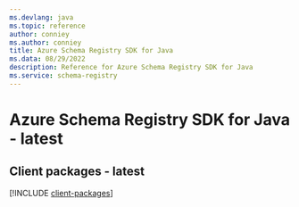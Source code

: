 ```yaml
---
ms.devlang: java
ms.topic: reference
author: conniey
ms.author: conniey
title: Azure Schema Registry SDK for Java
ms.data: 08/29/2022
description: Reference for Azure Schema Registry SDK for Java
ms.service: schema-registry
---
```

# Azure Schema Registry SDK for Java - latest

## Client packages - latest
[!INCLUDE [client-packages](schema-registry-client-index.md)]